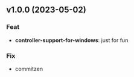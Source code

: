 ## v1.0.0 (2023-05-02)

### Feat

- **controller-support-for-windows**: just for fun

### Fix

- commitzen
